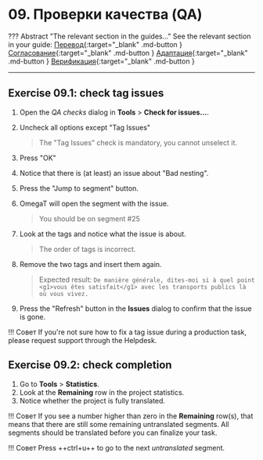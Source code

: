 # 09. Проверки качества (QA)

<!-- prettier-ignore -->
??? Abstract "The relevant section in the guides..."
    See the relevant section in your guide:
    [Перевод](../translation/qa-checks.md){:target="_blank" .md-button }
    [Согласование](../reconciliation/qa-checks.md){:target="_blank" .md-button }
    [Адаптация](../adaptation/qa-checks.md){:target="_blank" .md-button }
    [Верификация](../verification/qa-checks.md){:target="_blank" .md-button }

---

## Exercise 09.1: check tag issues

1. Open the _QA checks_ dialog in **Tools** > **Check for issues...**.
2. Uncheck all options except "Tag Issues"

    > The "Tag Issues" check is mandatory, you cannot unselect it.

3. Press "OK"
4. Notice that there is (at least) an issue about "Bad nesting".
5. Press the "Jump to segment" button.
6. OmegaT will open the segment with the issue.

    > You should be on segment #25

7. Look at the tags and notice what the issue is about.

    > The order of tags is incorrect.

8. Remove the two tags and insert them again.

    > Expected result: `De manière générale, dites-moi si à quel point <g1>vous êtes satisfait</g1> avec les transports publics là où vous vivez. `

9. Press the "Refresh" button in the **Issues** dialog to confirm that the issue is gone.
<!--
Old stuff


10. There are two segments with tag errors, can you find them?
11. On which segment is there a glossary error?

-->

<!-- QA checks for verifiers: they should not uncheck spelling (at least)... -->

<!-- prettier-ignore -->
!!! Совет
    If you're not sure how to fix a tag issue during a production task, please request support through the Helpdesk.

## Exercise 09.2: check completion

1. Go to **Tools** > **Statistics**.
2. Look at the **Remaining** row in the project statistics.
3. Notice whether the project is fully translated.

<!-- prettier-ignore -->
!!! Совет
    If you see a number higher than zero in the **Remaining** row(s), that means that there are still some remaining untranslated segments. All segments should be translated before you can finalize your task.

<!-- prettier-ignore -->
!!! Совет
    Press ++ctrl+u++ to go to the next _untranslated_ segment.

